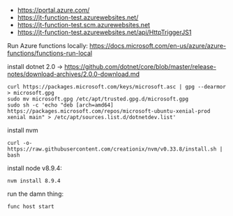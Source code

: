 * https://portal.azure.com/
* https://jt-function-test.azurewebsites.net/
* https://jt-function-test.scm.azurewebsites.net
* https://jt-function-test.azurewebsites.net/api/HttpTriggerJS1

Run Azure functions locally:
https://docs.microsoft.com/en-us/azure/azure-functions/functions-run-local

install dotnet 2.0 ->  https://github.com/dotnet/core/blob/master/release-notes/download-archives/2.0.0-download.md

```
curl https://packages.microsoft.com/keys/microsoft.asc | gpg --dearmor > microsoft.gpg
sudo mv microsoft.gpg /etc/apt/trusted.gpg.d/microsoft.gpg
sudo sh -c 'echo "deb [arch=amd64] https://packages.microsoft.com/repos/microsoft-ubuntu-xenial-prod xenial main" > /etc/apt/sources.list.d/dotnetdev.list'
```

install nvm
```
curl -o- https://raw.githubusercontent.com/creationix/nvm/v0.33.8/install.sh | bash
```

install node v8.9.4:
```
nvm install 8.9.4
```

run the damn thing:
```
func host start
```